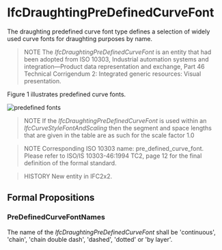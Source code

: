 # IfcDraughtingPreDefinedCurveFont

The draughting predefined curve font type defines a selection of widely used curve fonts for draughting purposes by name.<!-- end of definition -->

> NOTE The _IfcDraughtingPreDefinedCurveFont_ is an entity that had been adopted from ISO 10303, Industrial automation systems and integration—Product data representation and exchange, Part 46 Technical Corrigendum 2: Integrated generic resources: Visual presentation.

Figure 1 illustrates predefined curve fonts.

![predefined fonts](../../../../figures/ifcdraughtingpredefinedcurvefont_fig1.gif "Figure 1 — Draughting predefined curve font")

> NOTE If the _IfcDraughtingPreDefinedCurveFont_ is used within an _IfcCurveStyleFontAndScaling_ then the segment and space lengths that are given in the table are as such for the scale factor 1.0

> NOTE Corresponding ISO 10303 name: pre_defined_curve_font. Please refer to ISO/IS 10303-46:1994 TC2, page 12 for the final definition of the formal standard.

> HISTORY New entity in IFC2x2.

## Formal Propositions

### PreDefinedCurveFontNames
The name of the _IfcDraughtingPreDefinedCurveFont_ shall be 'continuous', 'chain', 'chain double dash', 'dashed', 'dotted' or 'by layer'.
